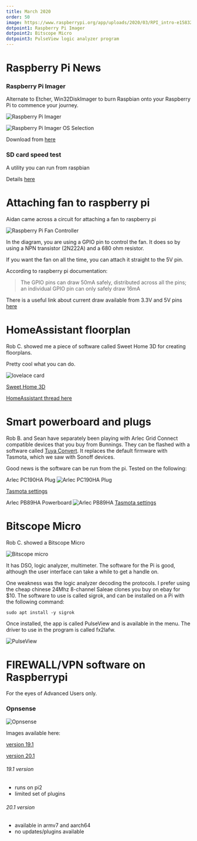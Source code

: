 ```yaml
---
title: March 2020
order: 50
image: https://www.raspberrypi.org/app/uploads/2020/03/RPI_intro-e1583228263677.png
dotpoint1: Raspberry Pi Imager
dotpoint2: Bitscope Micro
dotpoint3: PulseView logic analyzer program
---
```




# Raspberry Pi News

### Raspberry Pi Imager
Alternate to Etcher, Win32DiskImager to burn Raspbian onto your Raspberry Pi to commence your journey.

![Raspberry Pi Imager](https://www.raspberrypi.org/app/uploads/2020/03/RPI_intro-e1583228263677.png)

![Raspberry Pi Imager OS Selection](https://www.raspberrypi.org/app/uploads/2020/03/IMAGING-UTILITY-OS.png)

Download from [here](https://www.raspberrypi.org/downloads/)

### SD card speed test
A utility you can run from raspbian

Details [here](https://www.raspberrypi.org/blog/sd-card-speed-test/)

# Attaching fan to raspberry pi

Aidan came across a circuit for attaching a fan to raspberry pi

![Raspberry Pi Fan Controller](https://github.com/raspberrypisig/raspberrypisig.github.io/raw/master/assets/images/raspberry-pi-fan-controller-schematic.png)

In the diagram, you are using a GPIO pin to control the fan. It does so by using a NPN transistor (2N222A) and a 680 ohm resistor.

If you want the fan on all the time, you can attach it straight to the 5V pin.

According to raspberry pi documentation:

> The GPIO pins can draw 50mA safely, distributed across all the pins; an individual GPIO pin can only safely draw 16mA

There is a useful link about current draw available from 3.3V and 5V pins [here](https://raspberrypi.stackexchange.com/questions/51615/raspberry-pi-power-limitations)

# HomeAssistant floorplan

Rob C. showed me a piece of software called Sweet Home 3D for creating floorplans.

Pretty cool what you can do.

![lovelace card](https://community-home-assistant-assets.s3.dualstack.us-west-2.amazonaws.com/original/3X/7/b/7bd315e30387b9657aba85fed3c526f4f3f4c2a0.jpeg)

[Sweet Home 3D](http://www.sweethome3d.com/)

[HomeAssistant thread here](https://community.home-assistant.io/t/3d-floorplan-using-lovelace-picture-elements-card/123357/17)

# Smart powerboard and plugs

Rob B. and Sean have separately been playing with Arlec Grid Connect compatible devices that you buy from Bunnings. They can be flashed
with a software called [Tuya Convert](https://github.com/ct-Open-Source/tuya-convert). It replaces the default firmware with Tasmota, which we saw with Sonoff devices.

Good news is the software can be run from the pi. Tested on the following:

Arlec PC190HA Plug
![Arlec PC190HA Plug](https://media.bunnings.com.au/Product-800x800/703ac61b-deb3-41b0-8848-adf928fc0521.jpg)

[Tasmota settings](https://templates.blakadder.com/arlec_PC190HA.html)

Arlec PB89HA Powerboard
![Arlec PB89HA](https://2ecffd01e1ab3e9383f0-07db7b9624bbdf022e3b5395236d5cf8.ssl.cf4.rackcdn.com/Product-800x800/68e4b1c6-460c-420c-a5d8-53eef03be921.jpg)
[Tasmota settings](https://templates.blakadder.com/arlec_PB89HA.html)

# Bitscope Micro 
Rob C. showed a Bitscope Micro

![Bitscope micro](http://www.bitscope.com/slides/EK11C/02.png)

It has DSO, logic analyzer, multimeter. The software for the Pi is good, although the user interface can take a while to get a handle on.

One weakness was the logic analyzer decoding the protocols. I prefer using the cheap chinese 24Mhz 8-channel Saleae clones you buy on ebay for $10. The software to use is called sigrok, and can be installed on a Pi with the following command:

```
sudo apt install -y sigrok
```

Once installed, the app is called PulseView and is available in the menu. The driver to use in the program is called fx2lafw.

![PulseView](https://www.sigrok.org/blog/sites/default/files/pv_a2l.png)

# FIREWALL/VPN software on Raspberrypi

For the eyes of Advanced Users only.

### Opnsense 
![Opnsense](https://opnsense.org/wp-content/uploads/2014/11/feature_captiveportal.png)

Images available here:

[version 19.1](https://pkg.opnsense.org/)


[version 20.1](https://opnsense.rene.network/)


###### 19.1 version

- runs on pi2
- limited set of plugins

###### 20.1 version

- available in armv7 and aarch64
- no updates/plugins available




